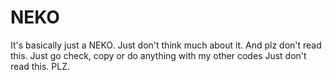 # NEKO
It's basically just a NEKO.
Just don't think much about it.
And plz don't read this.
Just go check, copy or do anything with my other codes
Just don't read this.
PLZ.
